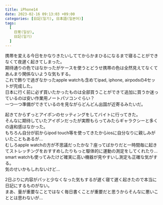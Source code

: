 ```yaml
---
title: iPhone14
date: 2023-02-16 09:13:03 +09:00
categories: [日記(일기), 日本語(일본어)]
tags:
  [
    日常(일상),
    日記(일기)
  ]
---
```

携帯を変える今日をかなりきたいしててからかまひるになるまで寝ることができなくて夜遅く起きてしまった。<br>
期待通りの色ではなかったがケースを使うとどうせ携帯の色は全然見えてなくてあんまり関係ないような気もする。<br>
これで飾りで過ぎなかったapple watchも含めてipad, iphone, airpodsの4セットが完成した。<br>
日本に行く前に必ず買いたかったものは全部買うことができて追加に買うか迷っているのは安い作業用ノートパソコンぐらい？<br>
一つ一つ準備ができているのを見ながらどんどん出国が近寄るみたいだ。<br>

起きてからずっとアイポンのセッティングをしてバイトに行ってきた。<br>
そんなに期待していたアイポンだったが実際もらってみたらギャラクシーと多くの違和感はなかった。<br>
もちろん自分が前からipod touch等を使ってきたからiosに自分なりに親しみがいたこともあるが…<br>
むしろapple watchの方が不思議だったかな？座ってばかりだと一時間毎に起きてストレッチングをおすすめしたりもっと駆体的に運動の測定をしてくれたり…smart watchも使ってみたけど確実に高い機器が見やすいし測定も正確な気がする。<br>
気のせいかもしれないけど…<br>


2日ぶりに内容がパッと少なくなった気もするが遅く寝て遅く起きたので本当に日記にするものがない。<br>
まあ、量が重要なことではなく毎日書くことが重要だと思うからそんなに悪いこととは思わないが…<br>